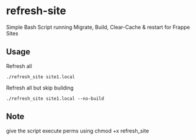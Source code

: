 # refresh-site
Simple Bash Script running Migrate, Build, Clear-Cache &amp; restart for Frappe Sites


## Usage
Refresh all
```
./refresh_site site1.local 
```
Refresh all but skip building
```
./refresh_site site1.local --no-build
```



## Note
give the script execute perms using chmod +x refresh_site
